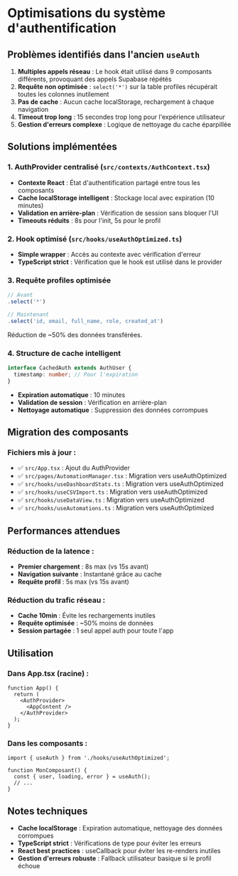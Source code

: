 # Optimisations du système d'authentification

## Problèmes identifiés dans l'ancien `useAuth`

1. **Multiples appels réseau** : Le hook était utilisé dans 9 composants différents, provoquant des appels Supabase répétés
2. **Requête non optimisée** : `select('*')` sur la table profiles récupérait toutes les colonnes inutilement
3. **Pas de cache** : Aucun cache localStorage, rechargement à chaque navigation
4. **Timeout trop long** : 15 secondes trop long pour l'expérience utilisateur
5. **Gestion d'erreurs complexe** : Logique de nettoyage du cache éparpillée

## Solutions implémentées

### 1. AuthProvider centralisé (`src/contexts/AuthContext.tsx`)
- **Contexte React** : État d'authentification partagé entre tous les composants
- **Cache localStorage intelligent** : Stockage local avec expiration (10 minutes)
- **Validation en arrière-plan** : Vérification de session sans bloquer l'UI
- **Timeouts réduits** : 8s pour l'init, 5s pour le profil

### 2. Hook optimisé (`src/hooks/useAuthOptimized.ts`)
- **Simple wrapper** : Accès au contexte avec vérification d'erreur
- **TypeScript strict** : Vérification que le hook est utilisé dans le provider

### 3. Requête profiles optimisée
```typescript
// Avant
.select('*')

// Maintenant
.select('id, email, full_name, role, created_at')
```
Réduction de ~50% des données transférées.

### 4. Structure de cache intelligent
```typescript
interface CachedAuth extends AuthUser {
  timestamp: number; // Pour l'expiration
}
```
- **Expiration automatique** : 10 minutes
- **Validation de session** : Vérification en arrière-plan
- **Nettoyage automatique** : Suppression des données corrompues

## Migration des composants

### Fichiers mis à jour :
- ✅ `src/App.tsx` : Ajout du AuthProvider
- ✅ `src/pages/AutomationManager.tsx` : Migration vers useAuthOptimized
- ✅ `src/hooks/useDashboardStats.ts` : Migration vers useAuthOptimized
- ✅ `src/hooks/useCSVImport.ts` : Migration vers useAuthOptimized
- ✅ `src/hooks/useDataView.ts` : Migration vers useAuthOptimized
- ✅ `src/hooks/useAutomations.ts` : Migration vers useAuthOptimized

## Performances attendues

### Réduction de la latence :
- **Premier chargement** : 8s max (vs 15s avant)
- **Navigation suivante** : Instantané grâce au cache
- **Requête profil** : 5s max (vs 15s avant)

### Réduction du trafic réseau :
- **Cache 10min** : Évite les rechargements inutiles
- **Requête optimisée** : ~50% moins de données
- **Session partagée** : 1 seul appel auth pour toute l'app

## Utilisation

### Dans App.tsx (racine) :
```tsx
function App() {
  return (
    <AuthProvider>
      <AppContent />
    </AuthProvider>
  );
}
```

### Dans les composants :
```tsx
import { useAuth } from './hooks/useAuthOptimized';

function MonComposant() {
  const { user, loading, error } = useAuth();
  // ...
}
```

## Notes techniques

- **Cache localStorage** : Expiration automatique, nettoyage des données corrompues
- **TypeScript strict** : Vérifications de type pour éviter les erreurs
- **React best practices** : useCallback pour éviter les re-renders inutiles
- **Gestion d'erreurs robuste** : Fallback utilisateur basique si le profil échoue
